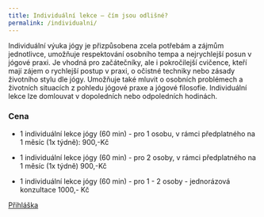 ```yaml
---
title: Individuální lekce – čím jsou odlišné?
permalink: /individualni/
---
```

Individuální výuka jógy je přizpůsobena zcela potřebám a zájmům jednotlivce, umožňuje
respektování osobního tempa a nejrychlejší posun v jógové praxi. Je vhodná pro začátečníky, ale i
pokročilejší cvičence, kteří mají zájem o rychlejší postup v praxi, o očistné techniky nebo zásady
životního stylu dle jógy. Umožňuje také mluvit o osobních problémech a životních situacích
z pohledu jógové praxe a jógové filosofie. Individuální lekce lze domlouvat v dopoledních nebo
odpoledních hodinách.

### Cena

* 1 individuální lekce jógy (60 min) - pro 1 osobu, v rámci předplatného na 1 měsíc (1x týdně): 900,-Kč

* 1 individuální lekce jógy (60 min) - pro 2 osoby, v rámci předplatného na 1 měsíc (1x týdně) 900,-Kč

* 1 individuální lekce jógy (60 min) - pro 1 - 2 osoby - jednorázová konzultace 1000,- Kč

[Přihláška](https://goo.gl/forms/0YlML20bjq5iUS5u1)
